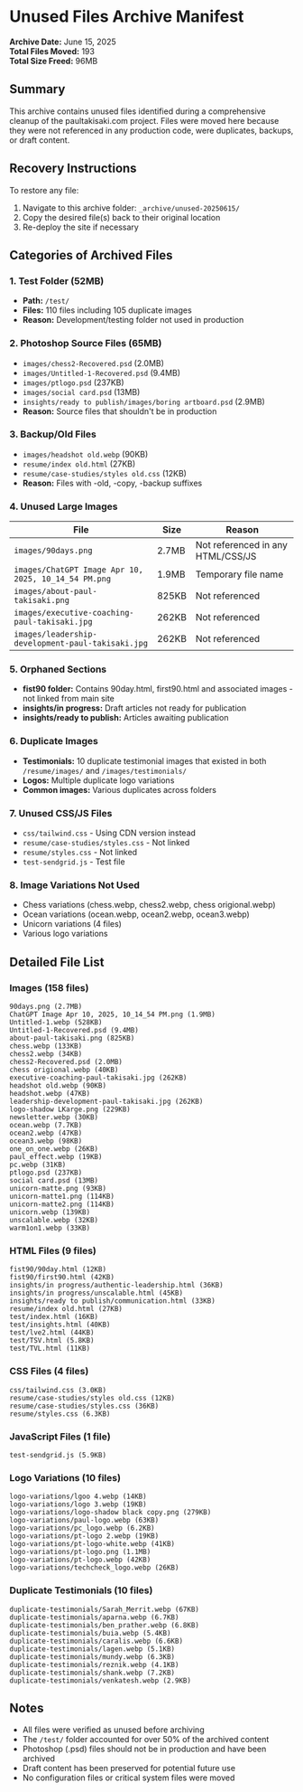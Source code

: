 # Unused Files Archive Manifest
**Archive Date:** June 15, 2025  
**Total Files Moved:** 193  
**Total Size Freed:** 96MB

## Summary
This archive contains unused files identified during a comprehensive cleanup of the paultakisaki.com project. Files were moved here because they were not referenced in any production code, were duplicates, backups, or draft content.

## Recovery Instructions
To restore any file:
1. Navigate to this archive folder: `_archive/unused-20250615/`
2. Copy the desired file(s) back to their original location
3. Re-deploy the site if necessary

## Categories of Archived Files

### 1. **Test Folder (52MB)**
- **Path:** `/test/`
- **Files:** 110 files including 105 duplicate images
- **Reason:** Development/testing folder not used in production

### 2. **Photoshop Source Files (65MB)**
- `images/chess2-Recovered.psd` (2.0MB)
- `images/Untitled-1-Recovered.psd` (9.4MB)
- `images/ptlogo.psd` (237KB)
- `images/social card.psd` (13MB)
- `insights/ready to publish/images/boring artboard.psd` (2.9MB)
- **Reason:** Source files that shouldn't be in production

### 3. **Backup/Old Files**
- `images/headshot old.webp` (90KB)
- `resume/index old.html` (27KB)
- `resume/case-studies/styles old.css` (12KB)
- **Reason:** Files with -old, -copy, -backup suffixes

### 4. **Unused Large Images**
| File | Size | Reason |
|------|------|---------|
| `images/90days.png` | 2.7MB | Not referenced in any HTML/CSS/JS |
| `images/ChatGPT Image Apr 10, 2025, 10_14_54 PM.png` | 1.9MB | Temporary file name |
| `images/about-paul-takisaki.png` | 825KB | Not referenced |
| `images/executive-coaching-paul-takisaki.jpg` | 262KB | Not referenced |
| `images/leadership-development-paul-takisaki.jpg` | 262KB | Not referenced |

### 5. **Orphaned Sections**
- **fist90 folder:** Contains 90day.html, first90.html and associated images - not linked from main site
- **insights/in progress:** Draft articles not ready for publication
- **insights/ready to publish:** Articles awaiting publication

### 6. **Duplicate Images**
- **Testimonials:** 10 duplicate testimonial images that existed in both `/resume/images/` and `/images/testimonials/`
- **Logos:** Multiple duplicate logo variations
- **Common images:** Various duplicates across folders

### 7. **Unused CSS/JS Files**
- `css/tailwind.css` - Using CDN version instead
- `resume/case-studies/styles.css` - Not linked
- `resume/styles.css` - Not linked
- `test-sendgrid.js` - Test file

### 8. **Image Variations Not Used**
- Chess variations (chess.webp, chess2.webp, chess origional.webp)
- Ocean variations (ocean.webp, ocean2.webp, ocean3.webp)
- Unicorn variations (4 files)
- Various logo variations

## Detailed File List

### Images (158 files)
```
90days.png (2.7MB)
ChatGPT Image Apr 10, 2025, 10_14_54 PM.png (1.9MB)
Untitled-1.webp (528KB)
Untitled-1-Recovered.psd (9.4MB)
about-paul-takisaki.png (825KB)
chess.webp (133KB)
chess2.webp (34KB)
chess2-Recovered.psd (2.0MB)
chess origional.webp (40KB)
executive-coaching-paul-takisaki.jpg (262KB)
headshot old.webp (90KB)
headshot.webp (47KB)
leadership-development-paul-takisaki.jpg (262KB)
logo-shadow LKarge.png (229KB)
newsletter.webp (30KB)
ocean.webp (7.7KB)
ocean2.webp (47KB)
ocean3.webp (98KB)
one_on_one.webp (26KB)
paul_effect.webp (19KB)
pc.webp (31KB)
ptlogo.psd (237KB)
social card.psd (13MB)
unicorn-matte.png (93KB)
unicorn-matte1.png (114KB)
unicorn-matte2.png (114KB)
unicorn.webp (139KB)
unscalable.webp (32KB)
warm1on1.webp (33KB)
```

### HTML Files (9 files)
```
fist90/90day.html (12KB)
fist90/first90.html (42KB)
insights/in progress/authentic-leadership.html (36KB)
insights/in progress/unscalable.html (45KB)
insights/ready to publish/communication.html (33KB)
resume/index old.html (27KB)
test/index.html (16KB)
test/insights.html (40KB)
test/lve2.html (44KB)
test/TSV.html (5.8KB)
test/TVL.html (11KB)
```

### CSS Files (4 files)
```
css/tailwind.css (3.0KB)
resume/case-studies/styles old.css (12KB)
resume/case-studies/styles.css (36KB)
resume/styles.css (6.3KB)
```

### JavaScript Files (1 file)
```
test-sendgrid.js (5.9KB)
```

### Logo Variations (10 files)
```
logo-variations/lgoo 4.webp (14KB)
logo-variations/logo 3.webp (19KB)
logo-variations/logo-shadow black copy.png (279KB)
logo-variations/paul-logo.webp (63KB)
logo-variations/pc_logo.webp (6.2KB)
logo-variations/pt-logo 2.webp (19KB)
logo-variations/pt-logo-white.webp (41KB)
logo-variations/pt-logo.png (1.1MB)
logo-variations/pt-logo.webp (42KB)
logo-variations/techcheck_logo.webp (26KB)
```

### Duplicate Testimonials (10 files)
```
duplicate-testimonials/Sarah_Merrit.webp (67KB)
duplicate-testimonials/aparna.webp (6.7KB)
duplicate-testimonials/ben_prather.webp (6.8KB)
duplicate-testimonials/buia.webp (5.4KB)
duplicate-testimonials/caralis.webp (6.6KB)
duplicate-testimonials/lagen.webp (5.1KB)
duplicate-testimonials/mundy.webp (6.3KB)
duplicate-testimonials/reznik.webp (4.1KB)
duplicate-testimonials/shank.webp (7.2KB)
duplicate-testimonials/venkatesh.webp (2.9KB)
```

## Notes
- All files were verified as unused before archiving
- The `/test/` folder accounted for over 50% of the archived content
- Photoshop (.psd) files should not be in production and have been archived
- Draft content has been preserved for potential future use
- No configuration files or critical system files were moved